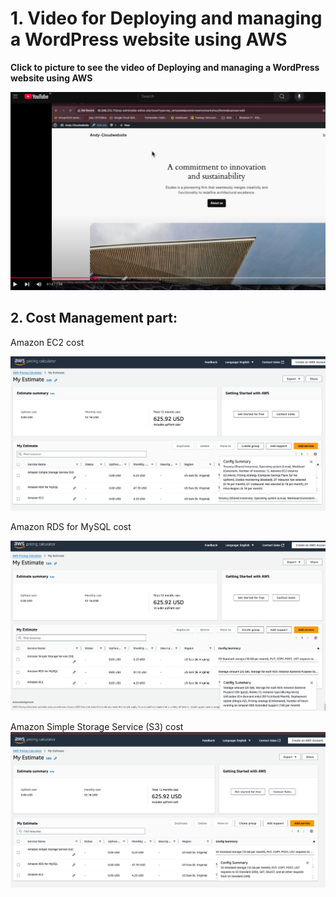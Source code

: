 
# 1.	Video for Deploying and managing a WordPress website using AWS

**Click to picture to see the video of Deploying and managing a WordPress website using AWS**

[![Video for Deploying and managing a WordPress website using AWS](./images/My-Wordpress.png)](https://www.youtube.com/watch?v=BlYblh_zcaY)


## 2.	Cost Management part:

Amazon EC2 cost 

![Amazon EC2 cost](./images/Estimation-EC2-service.png)

Amazon RDS for MySQL cost

![Amazon RDS for MySQL cost](./images/Estimation-RDS-service.png)

 
Amazon Simple Storage Service (S3) cost
![Amazon Simple Storage Service (S3) cost](./images/Estimation-S3-service.png)
